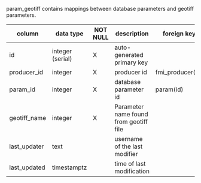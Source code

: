 param_geotiff contains mappings between database parameters and geotiff parameters.

| column | data type | NOT NULL | description | foreign key |
|---|---|---|---|---|
| id | integer (serial) | X | auto-generated primary key | |
| producer_id | integer | X | producer id | fmi_producer(id) |
| param_id | integer | X | database parameter id | param(id) |
| geotiff_name | integer | X | Parameter name found from geotiff file | |
| last_updater | text | | username of the last modifier | |
| last_updated | timestamptz | | time of last modification | |

